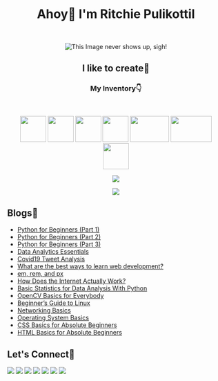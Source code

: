 <h1 align="center">Ahoy👋 I'm Ritchie Pulikottil </h1><br>

<p align="center">
  <img src="https://media.giphy.com/media/3oEduOXu3DBfTazzaw/giphy.gif" alt="This Image never shows up, sigh!"/><br>
</p>

<h2 align="center"> I like to create🔨</h2>
<h3 align="center"> My Inventory👇</h3><br>

<p align="center">
 <img height="60" width="60" src="https://cdn3.iconfinder.com/data/icons/logos-and-brands-adobe/512/267_Python-512.png" />
 <img height="60" width="60" src="https://cdn.iconscout.com/icon/free/png-512/css-118-569410.png" />
 <img height="60" width="60" src="https://cdn.iconscout.com/icon/free/png-512/javascript-2752148-2284965.png" />
 <img height="60" width="60" src="https://cdn.icon-icons.com/icons2/2107/PNG/512/file_type_html_icon_130541.png" />
 <img height="60" width="90" src="https://1000logos.net/wp-content/uploads/2020/08/MySQL-Logo.png" />
 <img height="60" width="95" src="https://upload.wikimedia.org/wikipedia/commons/2/27/PHP-logo.svg" />
 <img height="60" width="60" src="https://git-scm.com/images/logos/downloads/Git-Icon-1788C.png" />
</p>

<p align=center>
 <img src="https://github-readme-stats.vercel.app/api?username=ritchiepulikottil&show_icons=true&theme=flag-india&count_private=true" />
</p>

<p align=center >
<img src="https://github-readme-streak-stats.herokuapp.com/?user=ritchiepulikottil" />
</p>


## Blogs📝

- [Python for Beginners (Part 1)](https://python.plainenglish.io/python-for-beginners-part-1-e044f603900b)
- [Python for Beginners (Part 2)](https://python.plainenglish.io/python-for-beginners-part-2-7006696e1b40)
- [Python for Beginners (Part 3)](https://python.plainenglish.io/python-for-beginners-part-3-1972a8734309)
- [Data Analytics Essentials](https://medium.com/swlh/data-analytics-essentials-8797294a583a)
- [Covid19 Tweet Analysis](https://levelup.gitconnected.com/covid19-tweet-analysis-with-source-code-e916e2871de6)
- [What are the best ways to learn web development?](https://levelup.gitconnected.com/what-are-the-good-ways-to-learn-web-development-cf7d5e6b7a6e)
- [em, rem, and px](https://levelup.gitconnected.com/em-rem-and-px-e147619c26ee)
- [How Does the Internet Actually Work?](https://medium.datadriveninvestor.com/how-does-the-internet-actually-work-c623a0c7214a)
- [Basic Statistics for Data Analysis With Python](https://medium.com/swlh/basic-statistics-for-data-analysis-with-python-3db2a930a433)
- [OpenCV Basics for Everybody](https://medium.com/swlh/opencv-basics-for-everybody-b4f0f9a3f619)
- [Beginner’s Guide to Linux](https://levelup.gitconnected.com/beginners-guide-to-linux-f86a5782670e)
- [Networking Basics](https://medium.com/swlh/networking-basics-7abcd66fa74d)
- [Operating System Basics](https://levelup.gitconnected.com/operating-system-basics-ad8d9d5de2a0)
- [CSS Basics for Absolute Beginners](https://medium.com/swlh/css-basics-for-absolute-beginners-12780a56c8bf)
- [HTML Basics for Absolute Beginners](https://medium.com/swlh/html-basics-for-absolute-beginners-c0172b3d9b7c)







## Let's Connect🤗
[<img src="https://img.shields.io/badge/aboutme-EA1D2C?style=for-the-badge&logo=ifood&logoColor=white" />](https://ritchiepulikottil.netlify.app/)
[<img src="https://img.shields.io/badge/linkedin-%230077B5.svg?&style=for-the-badge&logo=linkedin&logoColor=white"/>](https://www.linkedin.com/in/ritchiepulikottil/)
[<img src = "https://img.shields.io/badge/instagram-%23E4405F.svg?&style=for-the-badge&logo=instagram&logoColor=white">](https://www.instagram.com/ritchiepulikottil/)
[<img src="https://img.shields.io/badge/Twitter-1DA1F2?style=for-the-badge&logo=twitter&logoColor=white" />](https://twitter.com/itsritchie1005)
[<img src="https://img.shields.io/badge/Medium-12100E?style=for-the-badge&logo=medium&logoColor=white" />](https://ritchiepulikottil.medium.com/)
[<img src="https://img.shields.io/badge/Blogger-FF5722?style=for-the-badge&logo=blogger&logoColor=white" />](https://ritchiepulikottil.blogspot.com/)
[<img src="https://img.shields.io/badge/dev.to-0A0A0A?style=for-the-badge&logo=dev-dot-to&logoColor=white" />](https://dev.to/ritchiepulikottil)





